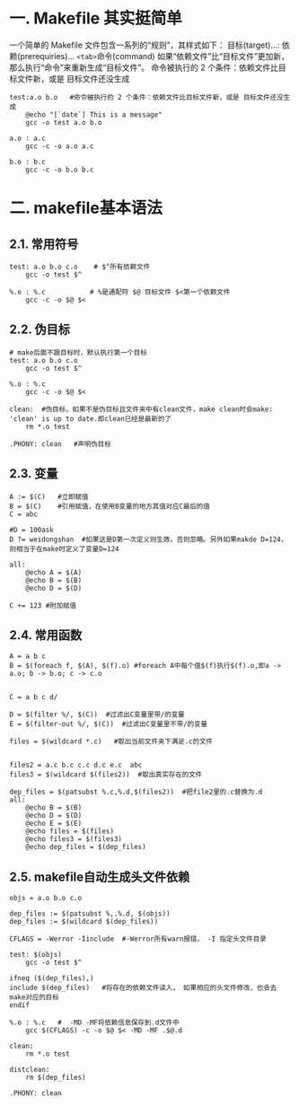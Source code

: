 # 一. Makefile 其实挺简单

一个简单的 Makefile 文件包含一系列的“规则”，其样式如下：
    目标(target)…: 依赖(prerequiries)…
        `<tab>`命令(command)
    如果“依赖文件”比“目标文件”更加新，那么执行“命令”来重新生成“目标文件”。
    命令被执行的 2 个条件：依赖文件比目标文件新，或是 目标文件还没生成

```shell
test:a.o b.o   #命令被执行的 2 个条件：依赖文件比目标文件新，或是 目标文件还没生成
	@echo "[`date`] This is a message"
	gcc -o test a.o b.o

a.o : a.c
	gcc -c -o a.o a.c

b.o : b.c
	gcc -c -o b.o b.c
```

# 二. makefile基本语法

## 2.1. 常用符号

```shell
test: a.o b.o c.o    # $^所有依赖文件
	gcc -o test $^  

%.o : %.c           # %是通配符 $@ 目标文件 $<第一个依赖文件
	gcc -c -o $@ $<
```

## 2.2. 伪目标

```shell
# make后面不跟目标时，默认执行第一个目标
test: a.o b.o c.o
	gcc -o test $^

%.o : %.c
	gcc -c -o $@ $<

clean:  #伪目标，如果不是伪目标且文件夹中有clean文件，make clean时会make: 'clean' is up to date.即clean已经是最新的了
	rm *.o test

.PHONY: clean	#声明伪目标
```

## 2.3. 变量

```shell
A := $(C)   #立即赋值
B = $(C)    #引用赋值，在使用B变量的地方其值对应C最后的值
C = abc 

#D = 100ask
D ?= weidongshan  #如果这是D第一次定义则生效，否则忽略。另外如果makde D=124，则相当于在make时定义了变量D=124

all:
	@echo A = $(A)
	@echo B = $(B)
	@echo D = $(D)

C += 123 #附加赋值
```

## 2.4. 常用函数
```shell
A = a b c 
B = $(foreach f, $(A), $(f).o) #foreach A中每个值$(f)执行$(f).o,即a -> a.o; b -> b.o; c -> c.o


C = a b c d/

D = $(filter %/, $(C))  #过滤出C变量里带/的变量
E = $(filter-out %/, $(C))  #过滤出C变量里不带/的变量

files = $(wildcard *.c)   #取出当前文件夹下满足.c的文件


files2 = a.c b.c c.c d.c e.c  abc
files3 = $(wildcard $(files2))  #取出真实存在的文件

dep_files = $(patsubst %.c,%.d,$(files2))  #把file2里的.c替换为.d
all:
	@echo B = $(B)
	@echo D = $(D)
	@echo E = $(E)
	@echo files = $(files)
	@echo files3 = $(files3)
	@echo dep_files = $(dep_files)
```

## 2.5. makefile自动生成头文件依赖
```shell
objs = a.o b.o c.o

dep_files := $(patsubst %,.%.d, $(objs))
dep_files := $(wildcard $(dep_files))

CFLAGS = -Werror -Iinclude  #-Werror所有warn报错， -I 指定头文件目录

test: $(objs)
	gcc -o test $^

ifneq ($(dep_files),)
include $(dep_files)   #将存在的依赖文件读入， 如果相应的头文件修改，也会去make对应的目标
endif

%.o : %.c   #  -MD -MF将依赖信息保存到.d文件中
	gcc $(CFLAGS) -c -o $@ $< -MD -MF .$@.d

clean:
	rm *.o test

distclean:
	rm $(dep_files)
	
.PHONY: clean	
```
